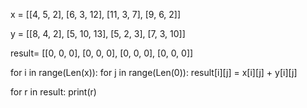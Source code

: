 x = [[4, 5, 2],
    [6, 3, 12],
    [11, 3, 7],
    [9, 6, 2]]

y = [[8, 4, 2],
    [5, 10, 13],
    [5, 2, 3],
    [7, 3, 10]]

result= [[0, 0, 0],
        [0, 0, 0],
        [0, 0, 0],
        [0, 0, 0]]

for i in range(Len(x)):
    for j in range(Len(0)):
        result[i][j] = x[i][j] + y[i][j]

for r in result:
    print(r)
